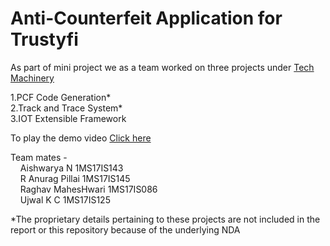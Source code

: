 # <b> Anti-Counterfeit Application for Trustyfi </b>

As part of mini project we as a team worked on three projects under <a href = "http://www.trustyfi.com/"> Tech Machinery </a> 

1.PCF Code Generation* <br>
2.Track and Trace System* <br>
3.IOT Extensible Framework 


To play the demo video <a href = "https://drive.google.com/file/d/1d1vF5-VbsqfMcwwst7s9zI7l6zMAc4Wi/view?usp=drivesdk"> Click here </a> 

Team mates - <br>
&nbsp;&nbsp;&nbsp;  Aishwarya N       1MS17IS143 <br>
&nbsp;&nbsp;&nbsp;  R Anurag Pillai   1MS17IS145 <br>
&nbsp;&nbsp;&nbsp;  Raghav MahesHwari 1MS17IS086 <br>
&nbsp;&nbsp;&nbsp;  Ujwal K C         1MS17IS125 <br>
  
*The proprietary details pertaining to these projects are not included in the report or this repository because of the underlying NDA
